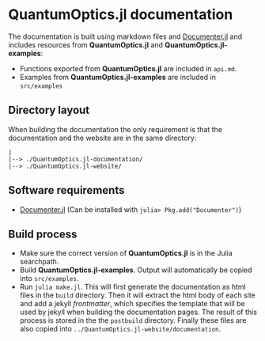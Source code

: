 # QuantumOptics.jl documentation

The documentation is built using markdown files and [Documenter.jl](https://juliadocs.github.io/Documenter.jl) and includes resources from **QuantumOptics.jl** and **QuantumOptics.jl-examples**:

* Functions exported from **QuantumOptics.jl** are included in `api.md`.
* Examples from **QuantumOptics.jl-examples** are included in `src/examples`


## Directory layout

When building the documentation the only requirement is that the documentation and the website are in the same directory:

    |
    |--> ./QuantumOptics.jl-documentation/
    |--> ./QuantumOptics.jl-website/


## Software requirements

* [Documenter.jl](https://juliadocs.github.io/Documenter.jl) (Can be installed with `julia> Pkg.add("Documenter")`)


## Build process

* Make sure the correct version of **QuantumOptics.jl** is in the Julia searchpath.
* Build **QuantumOptics.jl-examples**. Output will automatically be copied into `src/examples`.
* Run `julia make.jl`. This will first generate the documentation as html files in the `build` directory. Then it will extract the html body of each site and add a jekyll *frontmatter*, which specifies the template that will be used by jekyll when building the documentation pages. The result of this process is stored in the the `postbuild` directory. Finally these files are also copied into `../QuantumOptics.jl-website/documentation`.
